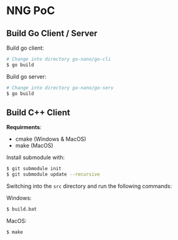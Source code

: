 # NNG PoC


## Build Go Client / Server
Build go client:
```bash
# Change into directory go-nano/go-cli
$ go build
```

Build go server:
```bash
# Change into directory go-nano/go-serv
$ go build
```

## Build C++ Client
**Requirments**:
- cmake (Windows & MacOS)
- make (MacOS)

Install submodule with:
```bash
$ git submodule init
$ git submodule update --recursive
```

Switching into the `src` directory and run the following commands:

Windows:
```bash
$ build.bat
```

MacOS:
```bash
$ make
```
